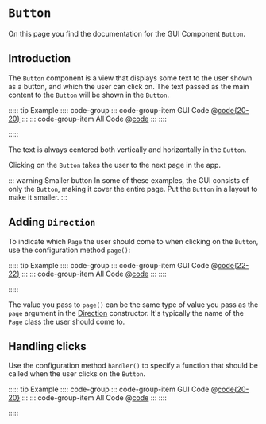 # `Button`
On this page you find the documentation for the GUI Component `Button`.





## Introduction
The `Button` component is a view that displays some text to the user shown as a button, and which the user can click on. The text passed as the main content to the `Button` will be shown in the `Button`.

::::: tip Example
:::: code-group
::: code-group-item GUI Code
@[code{20-20}](introduction.js)
:::
::: code-group-item All Code
@[code](introduction.js)
:::
::::

<ShowApp gui-component="button" filename="introduction" />

:::::

The text is always centered both vertically and horizontally in the `Button`.

Clicking on the `Button` takes the user to the next page in the app.

::: warning Smaller button
In some of these examples, the GUI consists of only the `Button`, making it cover the entire page. Put the `Button` in a layout to make it smaller.
:::



## Adding `Direction`
To indicate which `Page` the user should come to when clicking on the `Button`, use the configuration method `page()`:

::::: tip Example
:::: code-group
::: code-group-item GUI Code
@[code{22-22}](page.js)
:::
::: code-group-item All Code
@[code](page.js)
:::
::::

<ShowApp gui-component="button" filename="page" />

:::::

The value you pass to `page()` can be the same type of value you pass as the `page` argument in the [Direction](../../logic/classes/direction/) constructor. It's typically the name of the `Page` class the user should come to.




## Handling clicks
Use the configuration method `handler()` to specify a function that should be called when the user clicks on the `Button`.

::::: tip Example
:::: code-group
::: code-group-item GUI Code
@[code{20-20}](handler.js)
:::
::: code-group-item All Code
@[code](handler.js)
:::
::::

<ShowApp gui-component="button" filename="handler" />

:::::